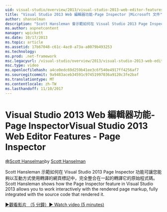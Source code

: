 ```yaml
---
uid: visual-studio/overview/2013/visual-studio-2013-web-editor-features-page-inspector
title: "Visual Studio 2013 Web 編輯器功能-Page Inspector |Microsoft 文件"
author: shanselman
description: "Scott Hansleman 會示範如何在 Visual Studio 2013 Page Inspector 功能可讓您能夠以互動方式使用轉譯的網頁標記中，完全整合 w..."
ms.author: aspnetcontent
manager: wpickett
ms.date: 10/17/2013
ms.topic: article
ms.assetid: 17b67048-c61c-4ac0-a73a-a8079b493253
ms.technology: 
ms.prod: .net-framework
msc.legacyurl: /visual-studio/overview/2013/visual-studio-2013-web-editor-features-page-inspector
msc.type: video
ms.openlocfilehash: a4ce0edc69d259b41ee3c6f540e4917ff4256af7
ms.sourcegitcommit: 9a9483aceb34591c97451997036a9120c3fe2baf
ms.translationtype: MT
ms.contentlocale: zh-TW
ms.lasthandoff: 11/10/2017
---
```

<a name="visual-studio-2013-web-editor-features---page-inspector"></a><span data-ttu-id="77cf2-103">Visual Studio 2013 Web 編輯器功能-Page Inspector</span><span class="sxs-lookup"><span data-stu-id="77cf2-103">Visual Studio 2013 Web Editor Features - Page Inspector</span></span>
====================
<span data-ttu-id="77cf2-104">由[Scott Hanselman](https://github.com/shanselman)</span><span class="sxs-lookup"><span data-stu-id="77cf2-104">by [Scott Hanselman](https://github.com/shanselman)</span></span>

<span data-ttu-id="77cf2-105">Scott Hansleman 示範如何在 Visual Studio 2013 Page Inspector 功能可讓您能夠以互動方式使用轉譯的網頁標記中，完全整合在一起的轉譯它的原始程式碼。</span><span class="sxs-lookup"><span data-stu-id="77cf2-105">Scott Hansleman shows how the Page Inspector feature in Visual Studio 2013 allows you to work interactively with the rendered page markup, fully integrated with the source code that rendered it.</span></span>

[<span data-ttu-id="77cf2-106">&#9654;觀看影片 （5 分鐘）</span><span class="sxs-lookup"><span data-stu-id="77cf2-106">&#9654; Watch video (5 minutes)</span></span>](https://channel9.msdn.com/Blogs/ASP-NET-Site-Videos/visual-studio-2013-web-editor-features-page-inspector)
